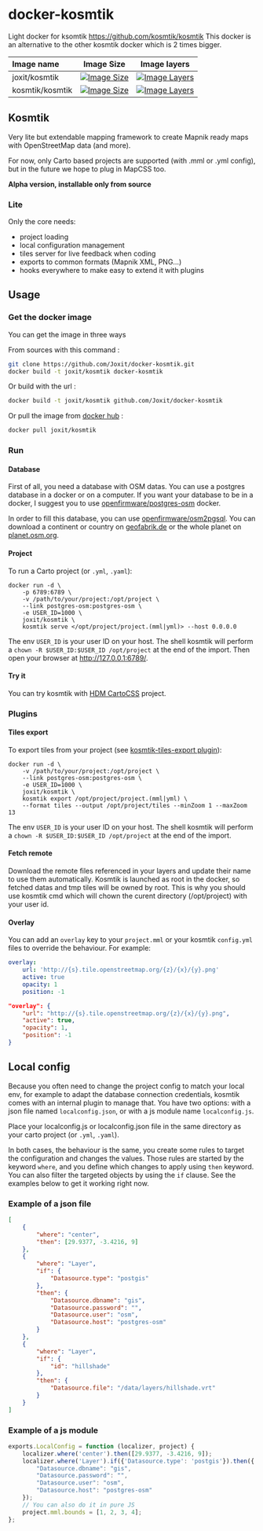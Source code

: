 # docker-kosmtik
Light docker for ksomtik https://github.com/kosmtik/kosmtik
This docker is an alternative to the other kosmtik docker which is 2 times bigger.

| Image name | Image Size | Image layers |
| :---- | ---- | ---- |
| joxit/kosmtik | [![Image Size](https://img.shields.io/imagelayers/image-size/joxit/kosmtik/latest.svg)](https://imagelayers.io/?images=joxit/kosmtik:latest) | [![Image Layers](https://img.shields.io/imagelayers/layers/joxit/kosmtik/latest.svg)](https://imagelayers.io/?images=joxit/kosmtik:latest)
| kosmtik/kosmtik | [![Image Size](https://img.shields.io/imagelayers/image-size/kosmtik/kosmtik/latest.svg)](https://imagelayers.io/?images=kosmtik/kosmtik:latest) | [![Image Layers](https://img.shields.io/imagelayers/layers/kosmtik/kosmtik/latest.svg)](https://imagelayers.io/?images=kosmtik/kosmtik:latest)

## Kosmtik

Very lite but extendable mapping framework to create Mapnik ready maps with
OpenStreetMap data (and more).

For now, only Carto based projects are supported (with .mml or .yml config),
but in the future we hope to plug in MapCSS too.

**Alpha version, installable only from source**

### Lite

Only the core needs:

- project loading
- local configuration management
- tiles server for live feedback when coding
- exports to common formats (Mapnik XML, PNG…)
- hooks everywhere to make easy to extend it with plugins

## Usage
### Get the docker image
You can get the image in three ways

From sources with this command : 
```sh
git clone https://github.com/Joxit/docker-kosmtik.git
docker build -t joxit/kosmtik docker-kosmtik
```

Or build with the url : 
 ```sh
docker build -t joxit/kosmtik github.com/Joxit/docker-kosmtik
```

Or pull the image from [docker hub](https://hub.docker.com/r/joxit/kosmtik/) : 
```sh
docker pull joxit/kosmtik
```

### Run

#### Database

First of all, you need a database with OSM datas. You can use a postgres database in a docker or on a computer.
If you want your database to be in a docker, I suggest you to use [openfirmware/postgres-osm](https://hub.docker.com/r/openfirmware/postgres-osm/) docker.

In order to fill this database, you can use [openfirmware/osm2pgsql](https://hub.docker.com/r/openfirmware/osm2pgsql/). You can download a continent or country on [geofabrik.de](http://download.geofabrik.de/) or the whole planet on [planet.osm.org](http://planet.osm.org/).

#### Project

To run a Carto project (or `.yml`, `.yaml`):

```
docker run -d \
    -p 6789:6789 \
    -v /path/to/your/project:/opt/project \
    --link postgres-osm:postgres-osm \
    -e USER_ID=1000 \
    joxit/kosmtik \
    kosmtik serve </opt/project/project.(mml|yml)> --host 0.0.0.0
```

The env `USER_ID` is your user ID on your host. The shell kosmtik will perform a `chown -R $USER_ID:$USER_ID /opt/project` at the end of the import.
Then open your browser at http://127.0.0.1:6789/.

#### Try it

You can try kosmtik with [HDM CartoCSS](https://github.com/hotosm/HDM-CartoCSS) project.

### Plugins

#### Tiles export
To export tiles from your project (see [kosmtik-tiles-export plugin](https://github.com/kosmtik/kosmtik-tiles-export)):

```
docker run -d \
    -v /path/to/your/project:/opt/project \
    --link postgres-osm:postgres-osm \
    -e USER_ID=1000 \
    joxit/kosmtik \
    kosmtik export /opt/project/project.(mml|yml) \
    --format tiles --output /opt/project/tiles --minZoom 1 --maxZoom 13
```
The env `USER_ID` is your user ID on your host. The shell kosmtik will perform a `chown -R $USER_ID:$USER_ID /opt/project` at the end of the import.

#### Fetch remote

Download the remote files referenced in your layers and update their name to use them automatically.
Kosmtik is launched as root in the docker, so fetched datas and tmp tiles will be owned by root.
This is why you should use kosmtik cmd which will chown the curent directory (/opt/project) with your user id.

#### Overlay

You can add an `overlay` key to your `project.mml` or your kosmtik `config.yml`
files to override the behaviour. For example:

```yml
overlay:
    url: 'http://{s}.tile.openstreetmap.org/{z}/{x}/{y}.png'
    active: true
    opacity: 1
    position: -1
```

```json
"overlay": {
    "url": "http://{s}.tile.openstreetmap.org/{z}/{x}/{y}.png",
    "active": true,
    "opacity": 1,
    "position": -1
}
```
## Local config

Because you often need to change the project config to match your
local env, for example to adapt the database connection credentials,
kosmtik comes with an internal plugin to manage that. You have two
options: with a json file named `localconfig.json`, or with a js module
name `localconfig.js`.

Place your localconfig.js or localconfig.json file in the same directory as your 
carto project (or `.yml`, `.yaml`).

In both cases, the behaviour is the same, you create some rules to target
the configuration and changes the values. Those rules are started by the
keyword `where`, and you define which changes to apply using `then`
keyword. You can also filter the targeted objects by using the `if` clause.
See the examples below to get it working right now.

### Example of a json file
```json
[
    {
        "where": "center",
        "then": [29.9377, -3.4216, 9]
    },
    {
        "where": "Layer",
        "if": {
            "Datasource.type": "postgis"
        },
        "then": {
            "Datasource.dbname": "gis",
            "Datasource.password": "",
            "Datasource.user": "osm",
            "Datasource.host": "postgres-osm"
        }
    },
    {
        "where": "Layer",
        "if": {
            "id": "hillshade"
        },
        "then": {
            "Datasource.file": "/data/layers/hillshade.vrt"
        }
    }
]
```

### Example of a js module
```javascript
exports.LocalConfig = function (localizer, project) {
    localizer.where('center').then([29.9377, -3.4216, 9]);
    localizer.where('Layer').if({'Datasource.type': 'postgis'}).then({
        "Datasource.dbname": "gis",
        "Datasource.password": "",
        "Datasource.user": "osm",
        "Datasource.host": "postgres-osm"
    });
    // You can also do it in pure JS
    project.mml.bounds = [1, 2, 3, 4];
};

```
